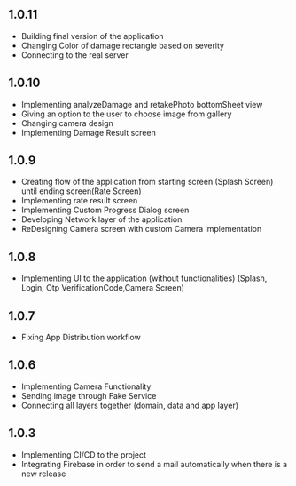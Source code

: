 ## 1.0.11

- Building final version of the application
- Changing Color of damage rectangle based on severity
- Connecting to the real server

## 1.0.10

- Implementing analyzeDamage and retakePhoto bottomSheet view
- Giving an option to the user to choose image from gallery
- Changing camera design
- Implementing Damage Result screen


## 1.0.9

- Creating flow of the application from starting screen (Splash Screen)
  until ending screen(Rate Screen)
- Implementing rate result screen
- Implementing Custom Progress Dialog screen
- Developing Network layer of the application
- ReDesigning Camera screen with custom Camera implementation

## 1.0.8

- Implementing UI to the application (without functionalities) (Splash, Login, Otp
  VerificationCode,Camera Screen)

## 1.0.7

- Fixing App Distribution workflow

## 1.0.6

- Implementing Camera Functionality
- Sending image through Fake Service
- Connecting all layers together (domain, data and app layer)

## 1.0.3

- Implementing CI/CD to the project
- Integrating Firebase in order to send a mail automatically when there is a new release